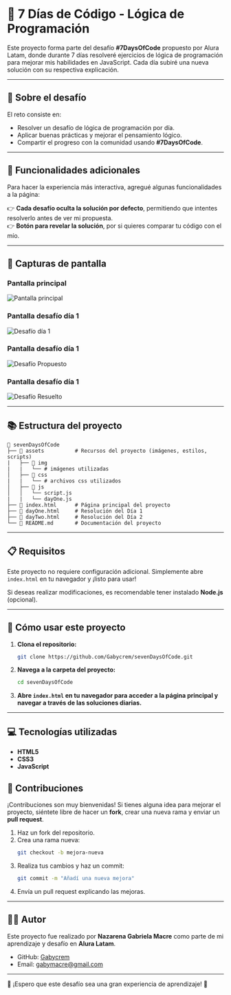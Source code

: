 # 🚀 7 Días de Código - Lógica de Programación

Este proyecto forma parte del desafío **#7DaysOfCode** propuesto por Alura Latam, donde durante 7 días resolveré ejercicios de lógica de programación para mejorar mis habilidades en JavaScript. Cada día subiré una nueva solución con su respectiva explicación.

---

## 📌 Sobre el desafío

El reto consiste en:

- Resolver un desafío de lógica de programación por día.
- Aplicar buenas prácticas y mejorar el pensamiento lógico.
- Compartir el progreso con la comunidad usando **#7DaysOfCode**.

---

## 🎯 Funcionalidades adicionales

Para hacer la experiencia más interactiva, agregué algunas funcionalidades a la página:

👉 **Cada desafío oculta la solución por defecto**, permitiendo que intentes resolverlo antes de ver mi propuesta.  
👉 **Botón para revelar la solución**, por si quieres comparar tu código con el mío.  

---

## 📸 Capturas de pantalla  

### Pantalla principal  
![Pantalla principal](./assets/img/7DaysOfCode-ppal.png) 

### Pantalla desafío día 1  
![Desafío día 1](./assets/img/7DaysOfCode-cap1.png)

### Pantalla desafío día 1  
![Desafío Propuesto](./assets/img/7DaysOfCode-cap3.png) 

### Pantalla desafío día 1  
![Desafío Resuelto](./assets/img/7DaysOfCode-cap2.png)

---  

## 📚 Estructura del proyecto

```
📝 sevenDaysOfCode
├── 📁 assets          # Recursos del proyecto (imágenes, estilos, scripts)
|   ├── 📁 img
|   |   └── # imágenes utilizadas 
│   ├── 📁 css
|   |   └── # archivos css utilizados
│   ├── 📁 js
│   │   └── script.js
|   |   └── dayOne.js
├── 📄 index.html      # Página principal del proyecto
├── 📄 dayOne.html     # Resolución del Día 1
├── 📄 dayTwo.html     # Resolución del Día 2
└── 📄 README.md       # Documentación del proyecto
```

---

## 📋 Requisitos  

Este proyecto no requiere configuración adicional. Simplemente abre `index.html` en tu navegador y ¡listo para usar!  

Si deseas realizar modificaciones, es recomendable tener instalado **Node.js** (opcional).

---

## 🚀 Cómo usar este proyecto

1. **Clona el repositorio:**

   ```bash
   git clone https://github.com/Gabycrem/sevenDaysOfCode.git
   ```

2. **Navega a la carpeta del proyecto:**

   ```bash
   cd sevenDaysOfCode
   ```

3. **Abre `index.html` en tu navegador para acceder a la página principal y navegar a través de las soluciones diarias.**

---

## 💻 Tecnologías utilizadas

- **HTML5**
- **CSS3**
- **JavaScript**

## 🤝 Contribuciones  

¡Contribuciones son muy bienvenidas! Si tienes alguna idea para mejorar el proyecto, siéntete libre de hacer un **fork**, crear una nueva rama y enviar un **pull request**.  

1. Haz un fork del repositorio.  
2. Crea una rama nueva:  
   ```bash  
   git checkout -b mejora-nueva  
   ```  
3. Realiza tus cambios y haz un commit:  
   ```bash  
   git commit -m "Añadí una nueva mejora"  
   ```  
4. Envía un pull request explicando las mejoras.  

---  

## 🧑‍💻 Autor  

Este proyecto fue realizado por **Nazarena Gabriela Macre** como parte de mi aprendizaje y desafío en **Alura Latam**.  

- GitHub: [Gabycrem](https://github.com/Gabycrem)  
- Email: [gabymacre@gmail.com](mailto:gabymacre@gmail.com)  

---  


📀 ¡Espero que este desafío sea una gran experiencia de aprendizaje! 🚀

